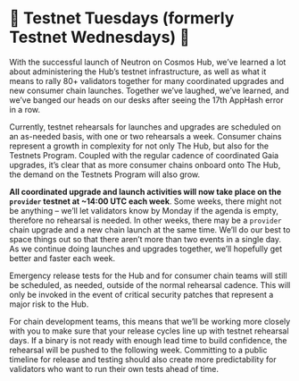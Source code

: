 # :ribbon: Testnet Tuesdays (formerly Testnet Wednesdays) :ribbon:

With the successful launch of Neutron on Cosmos Hub, we’ve learned a lot about administering the Hub’s testnet infrastructure, as well as what it means to rally 80+ validators together for many coordinated upgrades and new consumer chain launches. Together we’ve laughed, we’ve learned, and we’ve banged our heads on our desks after seeing the 17th AppHash error in a row.

Currently, testnet rehearsals for launches and upgrades are scheduled on an as-needed basis, with one or two rehearsals a week. Consumer chains represent a growth in complexity for not only The Hub, but also for the Testnets Program. Coupled with the regular cadence of coordinated Gaia upgrades, it’s clear that as more consumer chains onboard onto The Hub, the demand on the Testnets Program will also grow. 

**All coordinated upgrade and launch activities will now take place on the `provider` testnet at ~14:00 UTC each week**. Some weeks, there might not be anything – we’ll let validators know by Monday if the agenda is empty, therefore no rehearsal is needed. In other weeks, there may be a `provider` chain upgrade and a new chain launch at the same time. We’ll do our best to space things out so that there aren’t more than two events in a single day. As we continue doing launches and upgrades together, we’ll hopefully get better and faster each week.

Emergency release tests for the Hub and for consumer chain teams will still be scheduled, as needed, outside of the normal rehearsal cadence. This will only be invoked in the event of critical security patches that represent a major risk to the Hub.

For chain development teams, this means that we’ll be working more closely with you to make sure that your release cycles line up with testnet rehearsal days. If a binary is not ready with enough lead time to build confidence, the rehearsal will be pushed to the following week. Committing to a public timeline for release and testing should also create more predictability for validators who want to run their own tests ahead of time.
